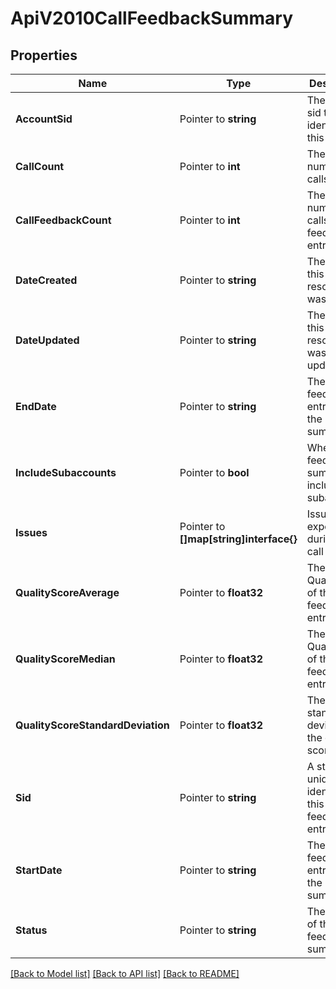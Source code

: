 # ApiV2010CallFeedbackSummary

## Properties

Name | Type | Description | Notes
------------ | ------------- | ------------- | -------------
**AccountSid** | Pointer to **string** | The unique sid that identifies this account |
**CallCount** | Pointer to **int** | The total number of calls |
**CallFeedbackCount** | Pointer to **int** | The total number of calls with a feedback entry |
**DateCreated** | Pointer to **string** | The date this resource was created |
**DateUpdated** | Pointer to **string** | The date this resource was last updated |
**EndDate** | Pointer to **string** | The latest feedback entry date in the summary |
**IncludeSubaccounts** | Pointer to **bool** | Whether the feedback summary includes subaccounts |
**Issues** | Pointer to **[]map[string]interface{}** | Issues experienced during the call |
**QualityScoreAverage** | Pointer to **float32** | The average QualityScore of the feedback entries |
**QualityScoreMedian** | Pointer to **float32** | The median QualityScore of the feedback entries |
**QualityScoreStandardDeviation** | Pointer to **float32** | The standard deviation of the quality scores |
**Sid** | Pointer to **string** | A string that uniquely identifies this feedback entry |
**StartDate** | Pointer to **string** | The earliest feedback entry date in the summary |
**Status** | Pointer to **string** | The status of the feedback summary |

[[Back to Model list]](../README.md#documentation-for-models) [[Back to API list]](../README.md#documentation-for-api-endpoints) [[Back to README]](../README.md)


